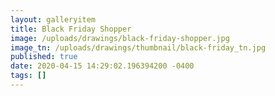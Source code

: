 ```yaml
---
layout: galleryitem
title: Black Friday Shopper
image: /uploads/drawings/black-friday-shopper.jpg
image_tn: /uploads/drawings/thumbnail/black-friday_tn.jpg
published: true
date: 2020-04-15 14:29:02.196394200 -0400
tags: []
---
```

